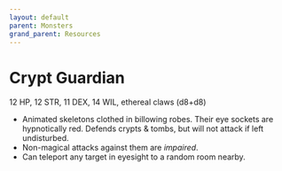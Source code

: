 ```yaml
---
layout: default
parent: Monsters
grand_parent: Resources
---
```


# Crypt Guardian

12 HP, 12 STR, 11 DEX, 14 WIL, ethereal claws (d8+d8)

- Animated skeletons clothed in billowing robes. Their eye sockets are hypnotically red. Defends crypts & tombs, but will not attack if left undisturbed.
- Non-magical attacks against them are _impaired_.
- Can teleport any target in eyesight to a random room nearby.